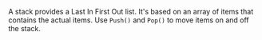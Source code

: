 ﻿A stack provides a Last In First Out list. It's based on an array of items that contains the actual items. Use `Push()` and `Pop()` to move items on and off the stack.
